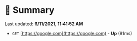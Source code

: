 # 📖 Summary
Last updated: **6/11/2021, 11:41:52 AM**

- `GET` [https://google.com](https://google.com) - **Up** (81ms)
